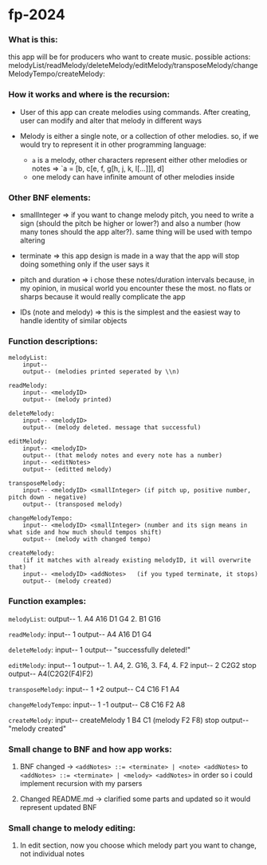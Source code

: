 # fp-2024

### What is this:

this app will be for producers who want to create music. possible actions:
melodyList/readMelody/deleteMelody/editMelody/transposeMelody/changeMelodyTempo/createMelody:


### How it works and where is the recursion:

- User of this app can create melodies using commands. After creating, user can modify and alter that melody in different ways

- Melody is either a single note, or a collection of other melodies. so, if we would try to represent it in other programming language:
    - `a` is a melody, other characters represent either other melodies or notes => `a = [b, c[e, f, g[h, j, k, l[...]]], d]
    - one melody can have infinite amount of other melodies inside

### Other BNF elements:

- smallInteger => if you want to change melody pitch, you need to write a sign (should the pitch be higher or lower?) and also a number (how many tones should the app alter?). same thing will be used with tempo altering

- terminate => this app design is made in a way that the app will stop doing something only if the user says it

- pitch and duration => i chose these notes/duration intervals because, in my opinion, in musical world you encounter these the most. no flats or sharps because it would really complicate the app

- IDs (note and melody) => this is the simplest and the easiest way to handle identity of similar objects

### Function descriptions:

```
melodyList:
    input-- 
    output-- (melodies printed seperated by \\n)

readMelody:
    input-- <melodyID>
    output-- (melody printed)

deleteMelody:
    input-- <melodyID>
    output-- (melody deleted. message that successful)

editMelody:
    input-- <melodyID>
    output-- (that melody notes and every note has a number)
    input-- <editNotes>
    output-- (editted melody)

transposeMelody:
    input-- <melodyID> <smallInteger> (if pitch up, positive number, pitch down - negative)
    output-- (transposed melody)

changeMelodyTempo:
    input-- <melodyID> <smallInteger> (number and its sign means in what side and how much should tempos shift)
    output-- (melody with changed tempo)

createMelody:
    (if it matches with already existing melodyID, it will overwrite that)
    input-- <melodyID> <addNotes>   (if you typed terminate, it stops) 
    output-- (melody created)
```

### Function examples:

`melodyList`:
    output-- 1. A4 A16 D1 G4
             2. B1 G16

`readMelody`: 
    input-- 1
    output-- A4 A16 D1 G4

`deleteMelody`:
    input-- 1
    output-- "successfully deleted!"

`editMelody`:
    input-- 1
    output-- 1. A4, 2. G16, 3. F4, 4. F2                            <!-- A4(G16(F4)F2) -->
    input-- 2 C2G2 stop
    output-- A4(C2G2(F4)F2)

`transposeMelody`:
    input-- 1 +2
    output-- C4 C16 F1 A4

`changeMelodyTempo`:
    input-- 1 -1
    output-- C8 C16 F2 A8

`createMelody`:
    input-- createMelody 1 B4 C1 (melody F2 F8) stop
    output-- "melody created"



### Small change to BNF and how app works:

1. BNF changed -> `<addNotes> ::= <terminate> | <note> <addNotes>` to `<addNotes> ::= <terminate> | <melody> <addNotes>`
    in order so i could implement recursion with my parsers

2. Changed README.md -> clarified some parts and updated so it would represent updated BNF


### Small change to melody editing:

1. In edit section, now you choose which melody part you want to change, not individual notes